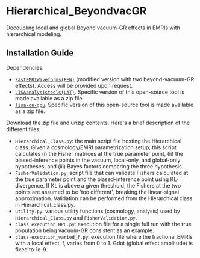 # Hierarchical_BeyondvacGR
Decoupling local and global Beyond vacuum-GR effects in EMRIs with hierarchical modeling.

## Installation Guide

Dependencies:
- [`FastEMRIWaveforms(FEW)`](https://github.com/BlackHolePerturbationToolkit/FastEMRIWaveforms) (modified version with two beyond-vacuum-GR effects). Access will be provided upon request.
- [`LISAanalysistools(LAT)`](https://github.com/mikekatz04/LISAanalysistools/tree/main). Specific version of this open-source tool is made available as a zip file.
- [`lisa-on-gpu`](https://github.com/mikekatz04/lisa-on-gpu/tree/master). Specific version of this open-source tool is made available as a zip file.

Download the zip file and unzip contents. Here's a brief description of the different files:

- `Hierarchical_Class.py`: the main script file hosting the Hierarchical class. Given a cosmology/EMRI parametrization setup, this script calculates (i) the Fisher matrices at the true parameter point, (ii) the biased-inference points in the vacuum, local-only, and global-only hypotheses, and (iii) Bayes factors comparing the three hypothesis.
- `FisherValidation.py`: script file that can validate Fishers calculated at the true parameter point and the biased-inference point using KL-divergence. If KL is above a given threshold, the Fishers at the two points are assumed to be 'too different', breaking the linear-signal approximation. Validation can be performed from the Hierarchical class in Hierarchical_class.py.
- `utility.py`: various utility functions (cosmology, analysis) used by `Hierarchical_Class.py` and `FisherValidation.py`.
- `class_execution_HPC.py`: execution file for a single full run with the true population being vacuum-GR consistent as an example.
- `class-execution_varied_f.py`: execution file where the fractional EMRIs with a local effect, f, varies from 0 to 1. Gdot (global effect amplitude) is fixed to 1e-9.
